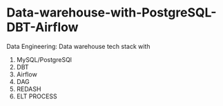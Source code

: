 # Data-warehouse-with-PostgreSQL-DBT-Airflow
Data Engineering: Data warehouse tech stack with 
1. MySQL/PostgreSQl
2. DBT
3. Airflow
4. DAG
5. REDASH
6. ELT PROCESS
